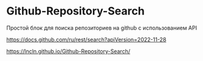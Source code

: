 # Github-Repository-Search
Простой блок для поиска репозиториев на github с использованием API 

https://docs.github.com/ru/rest/search?apiVersion=2022-11-28


https://lncln.github.io/Github-Repository-Search/





